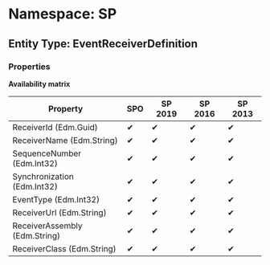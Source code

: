 # Namespace: SP
## Entity Type: EventReceiverDefinition

### Properties

**Availability matrix**

Property | SPO | SP 2019 | SP 2016 | SP 2013
----------|-----|---------|---------|--------
ReceiverId (Edm.Guid) | ✔ | ✔ | ✔ | ✔
ReceiverName (Edm.String) | ✔ | ✔ | ✔ | ✔
SequenceNumber (Edm.Int32) | ✔ | ✔ | ✔ | ✔
Synchronization (Edm.Int32) | ✔ | ✔ | ✔ | ✔
EventType (Edm.Int32) | ✔ | ✔ | ✔ | ✔
ReceiverUrl (Edm.String) | ✔ | ✔ | ✔ | ✔
ReceiverAssembly (Edm.String) | ✔ | ✔ | ✔ | ✔
ReceiverClass (Edm.String) | ✔ | ✔ | ✔ | ✔

